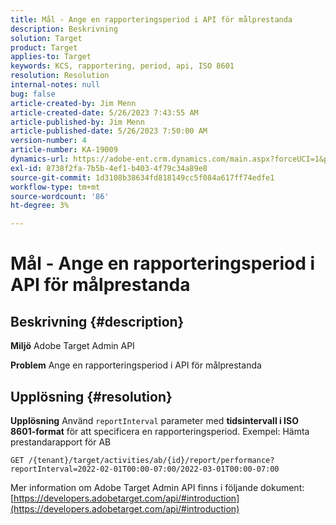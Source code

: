 ```yaml
---
title: Mål - Ange en rapporteringsperiod i API för målprestanda
description: Beskrivning
solution: Target
product: Target
applies-to: Target
keywords: KCS, rapportering, period, api, ISO 8601
resolution: Resolution
internal-notes: null
bug: false
article-created-by: Jim Menn
article-created-date: 5/26/2023 7:43:55 AM
article-published-by: Jim Menn
article-published-date: 5/26/2023 7:50:00 AM
version-number: 4
article-number: KA-19009
dynamics-url: https://adobe-ent.crm.dynamics.com/main.aspx?forceUCI=1&pagetype=entityrecord&etn=knowledgearticle&id=1fa2f70f-99fb-ed11-8849-6045bd006e5a
exl-id: 8738f2fa-7b5b-4ef1-b403-4f79c34a89e8
source-git-commit: 1d3108b38634fd818149cc5f084a617ff74edfe1
workflow-type: tm+mt
source-wordcount: '86'
ht-degree: 3%

---
```


# Mål - Ange en rapporteringsperiod i API för målprestanda

## Beskrivning {#description}


<b>Miljö</b>
Adobe Target Admin API

<b>Problem</b>
Ange en rapporteringsperiod i API för målprestanda


## Upplösning {#resolution}


<b>Upplösning</b>
Använd `reportInterval` parameter med <b>tidsintervall i ISO 8601-format</b> för att specificera en rapporteringsperiod.
Exempel: Hämta prestandarapport för AB

`GET /{tenant}/target/activities/ab/{id}/report/performance?reportInterval=2022-02-01T00:00-07:00/2022-03-01T00:00-07:00`

Mer information om Adobe Target Admin API finns i följande dokument:
[https://developers.adobetarget.com/api/#introduction](https://developers.adobetarget.com/api/#introduction)

